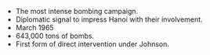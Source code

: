 - The most intense bombing campaign.
- Diplomatic signal to impress Hanoi with their involvement.
- March 1965
- 643,000 tons of bombs.
- First form of direct intervention under Johnson.